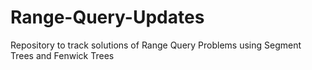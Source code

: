 # Range-Query-Updates
Repository to track solutions of Range Query Problems using Segment Trees and Fenwick Trees
